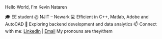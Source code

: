 Hello World, I'm Kevin Nataren

🎓 EE student @ NJIT – Newark
💻 Efficient in C++, Matlab, Adobe and AutoCAD
🌱 Exploring backend development and data analytics
📫 Connect with me: [LinkedIn](https://www.linkedin.com/in/kevin-nataren-985954351/) | [Email](kjnataren1@gmail.com)
My pronouns are they/them


